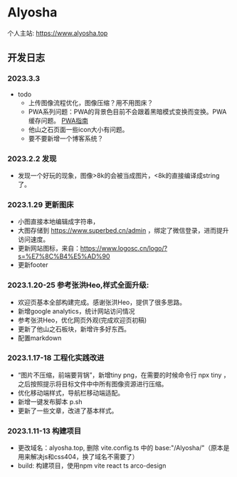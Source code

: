 # Alyosha
个人主站: https://www.alyosha.top



## 开发日志
### 2023.3.3
- todo
  - 上传图像流程优化，图像压缩？用不用图床？
  - PWA系列问题：PWA的背景色目前不会跟着黑暗模式变换而变换。PWA缓存问题。 [PWA指南](https://web.dev/i18n/zh/app-like-pwas/)
  - 他山之石页面一些icon大小有问题。
  - 要不要新增一个博客系统？

### 2023.2.2 发现
- 发现一个好玩的现象，图像>8k的会被当成图片，<8k的直接编译成string了。

### 2023.1.29 更新图床
  - 小图直接本地编辑成字符串，
  - 大图存储到 https://www.superbed.cn/admin ，绑定了微信登录，进而提升访问速度。
  - 更新网站图标，来自：https://www.logosc.cn/logo/?s=%E7%8C%B4%E5%AD%90
  - 更新footer
### 2023.1.20-25 参考张洪Heo,样式全面升级:
  - 欢迎页基本全部构建完成。感谢张洪Heo，提供了很多思路。
  - 新增google analytics，统计网站访问情况
  - 参考张洪Heo，优化网页外观(完成欢迎页初稿)
  - 更新了他山之石板块，新增许多好东西。
  - 配置markdown
### 2023.1.17-18 工程化实践改进
  - “图片不压缩，前端要背锅”，新增tiny png，在需要的时候命令行 npx tiny ，之后按照提示将目标文件中中所有图像资源进行压缩。
  - 优化移动端样式，导航栏移动端适配。
  - 新增一键发布脚本 p.sh
  - 更新了一些文章，改进了基本样式。
### 2023.1.11-13 构建项目
  - 更改域名：alyosha.top, 删除 vite.config.ts 中的 base:"/Alyosha/"（原本是用来解决js和css404，换了域名不需要了）
  - build: 构建项目，使用npm vite react ts arco-design
